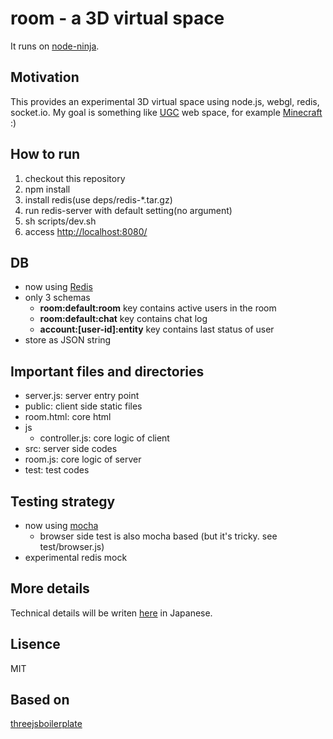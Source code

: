 # room - a 3D virtual space

It runs on [node-ninja](http://room.node-ninja.com:8080/).

## Motivation

This provides an experimental 3D virtual space using node.js, webgl, redis, socket.io. My goal is something like [UGC](http://en.wikipedia.org/wiki/User-generated_content) web space, for example [Minecraft](http://www.minecraft.net/) :)

## How to run

 1. checkout this repository
 1. npm install
 1. install redis(use deps/redis-*.tar.gz)
 1. run redis-server with default setting(no argument)
 1. sh scripts/dev.sh
 1. access [http://localhost:8080/](http://localhost:8080/)

## DB

 * now using [Redis](http://redis.io/)
 * only 3 schemas
   * **room:default:room** key contains active users in the room
   * **room:default:chat** key contains chat log
   * **account:[user-id]:entity** key contains last status of user
 * store as JSON string

## Important files and directories

 * server.js: server entry point
 * public: client side static files
  * room.html: core html
  * js
     * controller.js: core logic of client
 * src: server side codes
  * room.js: core logic of server
 * test: test codes

## Testing strategy

 * now using [mocha](http://visionmedia.github.com/mocha/)
   * browser side test is also mocha based (but it's tricky. see test/browser.js)
 * experimental redis mock

## More details

Technical details will be writen [here](https://github.com/ando-takahiro/blog/) in Japanese.

## Lisence

MIT

## Based on

[threejsboilerplate](http://jeromeetienne.github.com/threejsboilerplatebuilder/)
